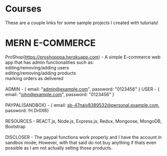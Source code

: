 # Courses
These are a couple links for some sample projects I created with tutorials!

# MERN E-COMMERCE

ProShop(https://proshopppa.herokuapp.com) - A simple E-commerce web app that has admin functionalities such as: <br />editing/removing/adding users <br />editing/removing/adding products <br />marking orders as delivered
<br />
<br />
ADMIN - { email: "admin@example.com", password: "0123456" }
USER - { email: "john@example.com", password: "0123456" }
<br />
<br />
PAYPAL(SANDBOX) - { email: sb-47naiv8389532@personal.example.com, password: !H.Dr0X6}
<br />
<br />
RESOURCES - REACT.js, Node.js, Express.js, Redux, Mongoose, MongoDB, Bootstrap
<br />
<br />
DISCLOSER - The paypal functions work properly and I have the account in sandbox mode; However, with that said do not buy anything if thats even possible as I am not actually selling those products.
<br />
<br />

